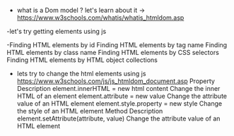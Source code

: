 - what is a Dom model ?
  let's learn about it -> https://www.w3schools.com/whatis/whatis_htmldom.asp

-let's try getting elements using js

-Finding HTML elements by id
Finding HTML elements by tag name
Finding HTML elements by class name
Finding HTML elements by CSS selectors
Finding HTML elements by HTML object collections

- lets try to change the html elements using js
  https://www.w3schools.com/js/js_htmldom_document.asp
  Property Description
  element.innerHTML = new html content Change the inner HTML of an element
  element.attribute = new value Change the attribute value of an HTML element
  element.style.property = new style Change the style of an HTML element
  Method Description
  element.setAttribute(attribute, value) Change the attribute value of an HTML element
